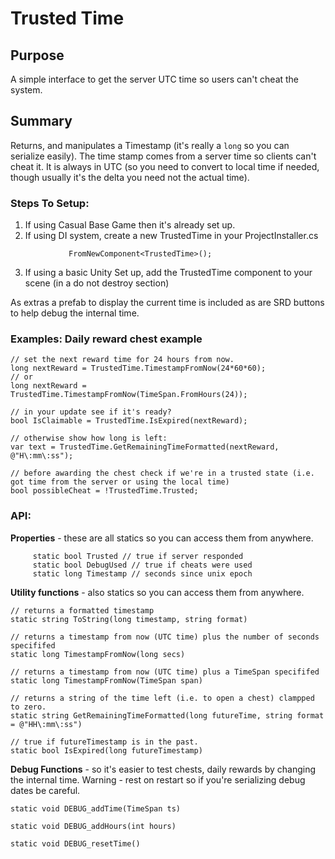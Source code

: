 ﻿# Trusted Time
## Purpose
A simple interface to get the server UTC time so users can't cheat the system. 

## Summary
Returns, and manipulates a Timestamp (it's really a `long` so you can serialize easily).  The time stamp comes from a server time so clients can't cheat it.  It is always in UTC (so you need to convert to local time if needed, though usually it's the delta you need not the actual time).

### Steps To Setup:
1. If using Casual Base Game then it's already set up.
2. If using DI system, create a new TrustedTime in your ProjectInstaller.cs
```
             FromNewComponent<TrustedTime>();
```
3. If using a basic Unity Set up, add the TrustedTime component to your scene (in a do not destroy section)

As extras a prefab to display the current time is included as are SRD buttons to help debug the internal time. 

### Examples: Daily reward chest example

    // set the next reward time for 24 hours from now. 
    long nextReward = TrustedTime.TimestampFromNow(24*60*60);
    // or 
    long nextReward = TrustedTime.TimestampFromNow(TimeSpan.FromHours(24));

    // in your update see if it's ready?
    bool IsClaimable = TrustedTime.IsExpired(nextReward);

    // otherwise show how long is left: 
    var text = TrustedTime.GetRemainingTimeFormatted(nextReward, @"H\:mm\:ss");

    // before awarding the chest check if we're in a trusted state (i.e. got time from the server or using the local time)
    bool possibleCheat = !TrustedTime.Trusted;

### API:

**Properties** - these are all statics so you can access them from anywhere. 
```
     static bool Trusted // true if server responded
     static bool DebugUsed // true if cheats were used
     static long Timestamp // seconds since unix epoch 
```

**Utility functions** - also statics so you can access them from anywhere.  
```
// returns a formatted timestamp 
static string ToString(long timestamp, string format)

// returns a timestamp from now (UTC time) plus the number of seconds specififed
static long TimestampFromNow(long secs)

// returns a timestamp from now (UTC time) plus a TimeSpan specififed
static long TimestampFromNow(TimeSpan span)

// returns a string of the time left (i.e. to open a chest) clampped to zero. 
static string GetRemainingTimeFormatted(long futureTime, string format = @"HH\:mm\:ss")

// true if futureTimestamp is in the past. 
static bool IsExpired(long futureTimestamp)
```

**Debug Functions** - so it's easier to test chests, daily rewards by changing the internal time.  Warning - rest on restart so if you're serializing debug dates be careful.  

```
static void DEBUG_addTime(TimeSpan ts)

static void DEBUG_addHours(int hours)

static void DEBUG_resetTime()
```
